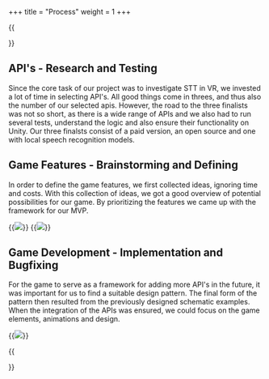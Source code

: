 +++
title = "Process"
weight = 1
+++

{{<section title="Process">}}

## API's - Research and Testing

Since the core task of our project was to investigate STT in VR, we invested a lot of time in selecting API's. All good things come in threes, and thus also the number of our selected apis.
However, the road to the three finalists was not so short, as there is a wide range of APIs and we also had to run several tests, understand the logic and also ensure their functionality on Unity.
Our three finalsts consist of a paid version, an open source and one with local speech recognition models.

## Game Features - Brainstorming and Defining

In order to define the game features, we first collected ideas, ignoring time and costs. With this collection of ideas, we got a good overview of potential possibilities for our game. By prioritizing the features we came up with the framework for our MVP.

{{<image src="ungefiltert.png" caption="game features unfiltered">}}
{{<image src="gefiltert.png" caption="game features filtered">}}

## Game Development - Implementation and Bugfixing

For the game to serve as a framework for adding more API's in the future, it was important for us to find a suitable design pattern. The final form of the pattern then resulted from the previously designed schematic examples. When the integration of the APIs was ensured, we could focus on the game elements, animations and design.

{{<image src="adapter.png" caption="understanding adapter pattern">}}



{{</section>}}
